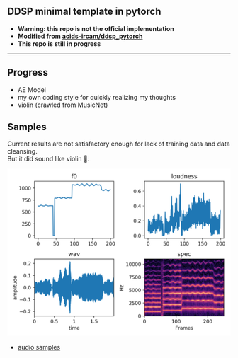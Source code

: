 DDSP minimal template in pytorch
---

* **Warning: this repo is not the official implementation**  
* **Modified from [acids-ircam/ddsp_pytorch](https://github.com/acids-ircam/ddsp_pytorch)**
* **This repo is still in progress**

---

## Progress
* AE Model
* my own coding style for quickly realizing my thoughts 
* violin (crawled from MusicNet)


## Samples
Current results are not satisfactory enough for lack of training data and data cleansing.   
But it did sound like violin :rofl:.

![](assets/22100_rec.png)
* [audio samples](assets)
